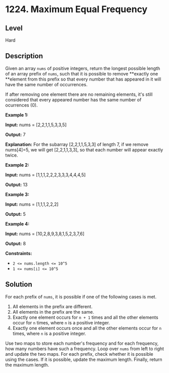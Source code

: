 # 1224. Maximum Equal Frequency
## Level
Hard

## Description
Given an array `nums` of positive integers, return the longest possible length of an array prefix of `nums`, such that it is possible to remove **exactly one **element from this prefix so that every number that has appeared in it will have the same number of occurrences.

If after removing one element there are no remaining elements, it's still considered that every appeared number has the same number of ocurrences (0).

**Example 1:**

**Input:** nums = [2,2,1,1,5,3,3,5]

**Output:** 7

**Explanation:** For the subarray [2,2,1,1,5,3,3] of length 7, if we remove nums[4]=5, we will get [2,2,1,1,3,3], so that each number will appear exactly twice.

**Example 2:**

**Input:** nums = [1,1,1,2,2,2,3,3,3,4,4,4,5]

**Output:** 13

**Example 3:**

**Input:** nums = [1,1,1,2,2,2]

**Output:** 5

**Example 4:**

**Input:** nums = [10,2,8,9,3,8,1,5,2,3,7,6]

**Output:** 8

**Constraints:**

* `2 <= nums.length <= 10^5`
* `1 <= nums[i] <= 10^5`

## Solution
For each prefix of `nums`, it is possible if one of the following cases is met.
1. All elements in the prefix are different.
2. All elements in the prefix are the same.
3. Exactly one element occurs for `n + 1` times and all the other elements occur for `n` times, where `n` is a positive integer.
4. Exactly one element occurs once and all the other elements occur for `n` times, where `n` is a positive integer.

Use two maps to store each number's frequency and for each frequency, how many numbers have such a frequency. Loop over `nums` from left to right and update the two maps. For each prefix, check whether it is possible using the cases. If it is possible, update the maximum length. Finally, return the maximum length.

